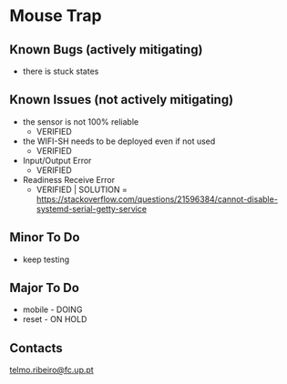 # Mouse Trap

## Known Bugs (actively mitigating)
- there is stuck states

## Known Issues (not actively mitigating)
- the sensor is not 100% reliable
    - VERIFIED
- the WIFI-SH needs to be deployed even if not used
    - VERIFIED
- Input/Output Error
    - VERIFIED
- Readiness Receive Error
    - VERIFIED | SOLUTION = https://stackoverflow.com/questions/21596384/cannot-disable-systemd-serial-getty-service

## Minor To Do
- keep testing

## Major To Do
- mobile - DOING
- reset  - ON HOLD

## Contacts
telmo.ribeiro@fc.up.pt